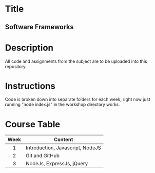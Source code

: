 # Title
## Software Frameworks

# Description
All code and assignments from the subject are to be uploaded into this repository.

# Instructions
Code is broken down into separate folders for each week, right now just running "node index.js" in the workshop directory works.

# Course Table
|   Week  | Content                        |
|:-------:|--------------------------------|
|    1    |Introduction, Javascript, NodeJS|
|    2    |Git and GitHub                  |
|    3    |NodeJs, ExpressJs, jQuery       |